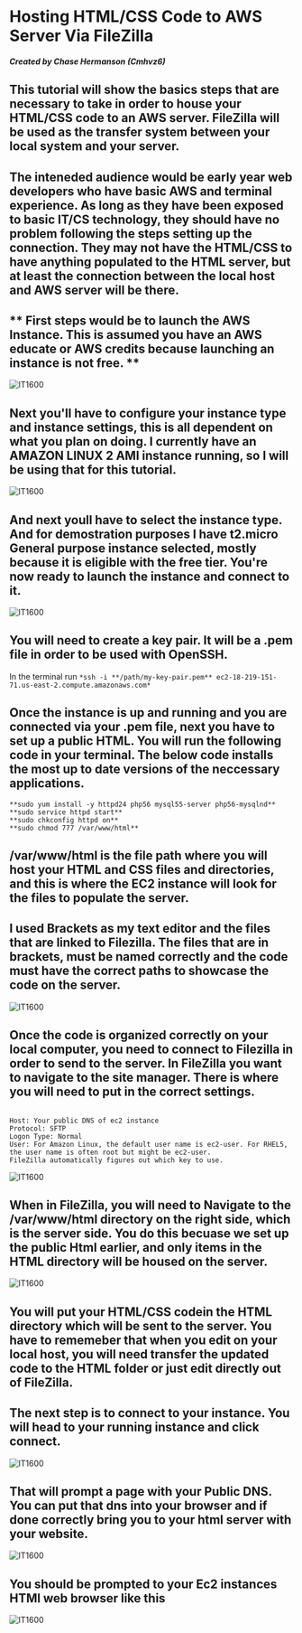 # Hosting HTML/CSS Code to AWS Server Via FileZilla
   ##### Created by Chase Hermanson (Cmhvz6)

## This tutorial will show the basics steps that are necessary to take in order to house your HTML/CSS code to an AWS server. FileZilla will be used as the transfer system between your local system and your server.

## The inteneded audience would be early year web developers who have basic AWS and terminal experience. As long as they have been exposed to basic IT/CS technology, they should have no problem following the steps setting up the connection. They may not have the HTML/CSS to have anything populated to the HTML server, but at least the connection between the local host and AWS server will be there.


## ** First steps would be to launch the AWS Instance. This is assumed you have an AWS educate or AWS credits because launching an instance is not free. **


![IT1600](LaunchInstance.jpg)

## **Next you'll have to configure your instance type and instance settings, this is all dependent on what you plan on doing. I currently have an AMAZON LINUX 2 AMI instance running, so I will be using that for this tutorial.**

![IT1600](SelectType.jpg)

## **And next youll have to select the instance type. And for demostration purposes I have t2.micro General purpose instance selected, mostly because it is eligible with the free tier. You're now ready to launch the instance and connect to it.**

![IT1600](Settings.jpg)

## **You will need to create a key pair. It will be a .pem file in order to be used with OpenSSH.**

In the terminal run ``` *ssh -i **/path/my-key-pair.pem** ec2-18-219-151-71.us-east-2.compute.amazonaws.com* ```


## **Once the instance is up and running and you are connected via your .pem file, next you have to set up a public HTML. You will run the following code in your terminal. The below code installs the most up to date versions of the neccessary applications.**

```
**sudo yum install -y httpd24 php56 mysql55-server php56-mysqlnd**
**sudo service httpd start**
**sudo chkconfig httpd on**
**sudo chmod 777 /var/www/html**
```

## **/var/www/html is the file path where you will host your HTML and CSS files and directories, and this is where the EC2 instance will look for the files to populate the server.**


## **I used Brackets as my text editor and the files that are linked to Filezilla. The files that are in brackets, must be named correctly and the code must have the correct paths to showcase the code on the server.**
![IT1600](Brackets.jpg)

## **Once the code is organized correctly on your local computer, you need to connect to Filezilla in order to send to the server. In FileZilla you want to navigate to the site manager. There is where you will need to put in the correct settings.**

```

Host: Your public DNS of ec2 instance
Protocol: SFTP
Logon Type: Normal
User: For Amazon Linux, the default user name is ec2-user. For RHEL5, the user name is often root but might be ec2-user.
FileZilla automatically figures out which key to use.
```
![IT1600](FileZillaSetUP.jpg)

## **When in FileZilla, you will need to Navigate to the /var/www/html directory on the right side, which is the server side. You do this becuase we set up the public Html earlier, and only items in the HTML directory will be housed on the server.**

![IT1600](Var.jpg)

## **You will put your HTML/CSS codein the HTML directory which will be sent to the server. You have to rememeber that when you edit on your local host, you will need transfer the updated code to the HTML folder or just edit directly out of FileZilla.**

## **The next step is to connect to your instance. You will head to your running instance and click connect.** 

![IT1600](Connect.jpg)

## **That will prompt a page with your Public DNS. You can put that dns into your browser and if done correctly bring you to your html server with your website.**

![IT1600](DNS.jpg)

## **You should be prompted to your Ec2 instances HTMl web browser like this**

![IT1600](Index.jpg)
